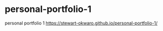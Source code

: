 # personal-portfolio-1
personal portfolio 1
 https://stewart-okwaro.github.io/personal-portfolio-1/
